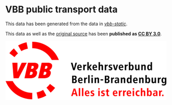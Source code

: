 # VBB public transport data

This data has been generated from the data in [*vbb-static*](https:/github.com/derhuerst/vbb-static).

This data as well as the [original source](http://daten.berlin.de/datensaetze/vbb-fahrplandaten-juni-2015-bis-dezember-2015) has been **published as [CC BY 3.0](https://creativecommons.org/licenses/by/3.0/)**.

![VBB Verkehrsverbund Berlin-Brandenburg GmbH](../vbb-logo.jpg)
